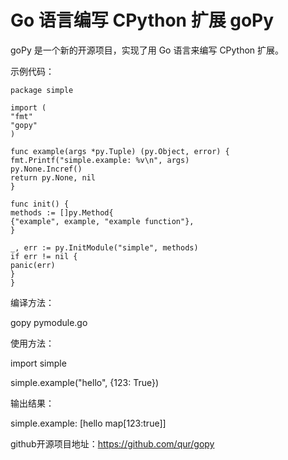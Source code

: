 # Go 语言编写 CPython 扩展 goPy

goPy 是一个新的开源项目，实现了用 Go 语言来编写 CPython 扩展。

示例代码：

    
    
    package simple
     
    import (
    "fmt"
    "gopy"
    )
     
    func example(args *py.Tuple) (py.Object, error) {
    fmt.Printf("simple.example: %v\n", args)
    py.None.Incref()
    return py.None, nil
    }
     
    func init() {
    methods := []py.Method{
    {"example", example, "example function"},
    }
     
    _, err := py.InitModule("simple", methods)
    if err != nil {
    panic(err)
    }
    }

  

编译方法：

gopy pymodule.go

  

使用方法：

import simple

simple.example("hello", {123: True})

输出结果：

simple.example: [hello map[123:true]]

  

github开源项目地址：https://github.com/qur/gopy

  

